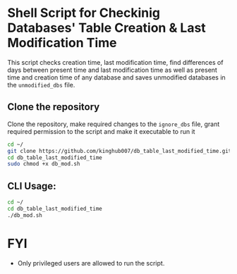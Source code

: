 # Shell Script for  Checkinig Databases' Table Creation & Last Modification Time
This script checks creation time, last modification time, find differences of days between present time and last modification time as well as  present time and creation time of any database and saves unmodified databases in the `unmodified_dbs` file.

## Clone the repository
Clone the repository, make required changes to the `ignore_dbs` file, grant required permission to the script and make it executable to run it 
```bash
cd ~/
git clone https://github.com/kinghub007/db_table_last_modified_time.git
cd db_table_last_modified_time
sudo chmod +x db_mod.sh
```

## CLI Usage:
```bash
cd ~/
cd db_table_last_modified_time
./db_mod.sh
```

# FYI
* Only privileged users are allowed to run the script.
